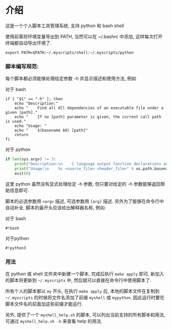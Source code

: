 


# 介绍

这是一个个人脚本工具管理系统, 支持 python 和 bash shell 

使用前需将环境变量导出到 PATH, 当然可以在 ~/.bashrc 中添加, 这样每次打开终端都自动导出环境了.

```shell
export PATH=$PATH:~/.myscripts/shell:~/.myscripts/python
```

### 脚本编写规范:

每个脚本都必须能够处理给定参数 -h 并显示描述和使用方法, 例如

对于 bash

```shell
if [ "$1" == "-h" ]; then
    echo "Description:"
    echo "    Find all dll dependencies of an executable file under a given [path]."
    echo "    If no [path] parameter is given, the current call path is used."
    echo "Usage: "
    echo "    $(basename $0) [path]"
    return
fi
```

对于 python

```python
if len(sys.argv) != 3:
    print("Description:\n    C language output function declarations and comments to header files")
    print("Usage:\n    %s <source_file> <header_file>" % os.path.basename(sys.argv[0]))
    exit(0)
```

这里 python 虽然没有显式处理给定 -h 参数, 但只要对给定的 -h 参数能够返回帮助信息即可.

脚本的必选参数用 `<arg>` 描述, 可选参数用 `[arg]` 描述. 另外为了能够在命令行中自动补全, 脚本的最开头应该给出解释器名称, 例如:

对于 bash 

```shell
#!bash
```

对于python

```shell
#!python3
```

### 用法

在 python 或 shell 文件夹中新建一个脚本, 完成后执行 `make apply` 即可, 新加入的脚本将更新到 `~/.myscripts` 中, 然后就可以直接在命令行中使用脚本了. 

所有个人的脚本都以 `my` 开头, 在执行 `make apply` 后, 本地的脚本文件在复制到  `~/.myscripts` 的时候将文件名添加了前缀 `myshell` 或 `mypython`. 因此运行时要在脚本文件名的前面加这些前缀才能运行.

另外, 提供了一个 `myshell_help.sh` 的脚本, 可以列出当前支持的所有脚本和用法, 可通过 `myshell_help.sh -h` 来查看 help 的用法.

